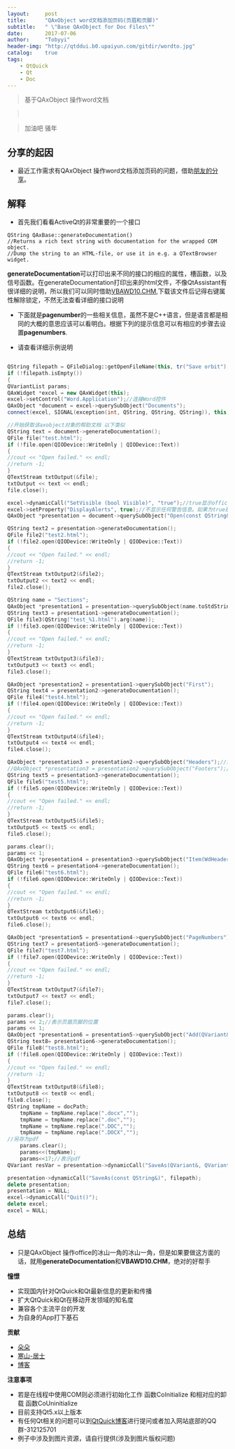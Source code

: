 ```yaml
---
layout:     post
title:      "QAxObject word文档添加页码(页眉和页脚)"
subtitle:   " \"Base QAxObject for Doc Files\""
date:       2017-07-06
author:     "Tobyyi"
header-img: "http://qtddui.b0.upaiyun.com/gitdir/wordto.jpg"
catalog:    true
tags:
    - QtQuick
    - Qt
    - Doc
---
```


>  基于QAxObject 操作word文档

> <br/>

>  加油吧 骚年

## 分享的起因

* 最近工作需求有QAxObject 操作word文档添加页码的问题，借助[朋友的分享](http://blog.csdn.net/u013704776/article/details/74451462)。

## 解释

* 首先我们看看ActiveQt的非常重要的一个接口

```
QString QAxBase::generateDocumentation()
//Returns a rich text string with documentation for the wrapped COM object. 
//Dump the string to an HTML-file, or use it in e.g. a QTextBrowser widget.

```
  **generateDocumentation**可以打印出来不同的接口的相应的属性，槽函数，以及信号函数。在generateDocumentation打印出来的html文件，不像QtAssistant有很详细的说明，所以我们可以同时借助[VBAWD10.CHM](http://download.csdn.net/detail/luming_1979/4078943),下载该文件后记得右键属性解除锁定，不然无法查看详细的接口说明
  
* 下面就是**pagenumber**的一些相关信息，虽然不是C++语言，但是语言都是相同的大概的意思应该可以看明白。根据下列的提示信息可以有相应的步骤去设置**pagenumbers**.

* 请查看详细示例说明

```cpp

QString filepath = QFileDialog::getOpenFileName(this, tr("Save orbit"), ".", tr("Microsoft Office 2007 (*.docx)"));//获取保存路径  
if (!filepath.isEmpty())
{
QVariantList params;
QAxWidget *excel = new QAxWidget(this);
excel->setControl("Word.Application");//连接Word控件  
QAxObject *document = excel->querySubObject("Documents");
connect(excel, SIGNAL(exception(int, QString, QString, QString)), this, SLOT(someSlot(int, QString, QString, QString)));

//开始获取该axobject对象的帮助文档 以下类似
QString text = document->generateDocumentation();
QFile file("test.html");
if (!file.open(QIODevice::WriteOnly | QIODevice::Text))
{
//cout << "Open failed." << endl;
//return -1;
}
QTextStream txtOutput(&file);
txtOutput << text << endl;
file.close();

excel->dynamicCall("SetVisible (bool Visible)", "true");//true显示office窗体，false不显示
excel->setProperty("DisplayAlerts", true);//不显示任何警告信息。如果为true那么在关闭是会出现类似“文件已修改，是否保存”的提示  
QAxObject *presentation = document->querySubObject("Open(const QString&)", filepath);

QString text2 = presentation->generateDocumentation();
QFile file2("test2.html");
if (!file2.open(QIODevice::WriteOnly | QIODevice::Text))
{
//cout << "Open failed." << endl;
//return -1;
}
QTextStream txtOutput2(&file2);
txtOutput2 << text2 << endl;
file2.close();

QString name = "Sections";
QAxObject *presentation1 = presentation->querySubObject(name.toStdString().c_str());
QString text3 = presentation1->generateDocumentation();
QFile file3(QString("test_%1.html").arg(name));
if (!file3.open(QIODevice::WriteOnly | QIODevice::Text))
{
//cout << "Open failed." << endl;
//return -1;
}
QTextStream txtOutput3(&file3);
txtOutput3 << text3 << endl;
file3.close();

QAxObject *presentation2 = presentation1->querySubObject("First");
QString text4 = presentation2->generateDocumentation();
QFile file4("test4.html");
if (!file4.open(QIODevice::WriteOnly | QIODevice::Text))
{
//cout << "Open failed." << endl;
//return -1;
}
QTextStream txtOutput4(&file4);
txtOutput4 << text4 << endl;
file4.close();

QAxObject *presentation3 = presentation2->querySubObject("Headers");//添加页眉
//QAxObject *presentation3 = presentation2->querySubObject("Footers");//添加页脚
QString text5 = presentation3->generateDocumentation();
QFile file5("test5.html");
if (!file5.open(QIODevice::WriteOnly | QIODevice::Text))
{
//cout << "Open failed." << endl;
//return -1;
}
QTextStream txtOutput5(&file5);
txtOutput5 << text5 << endl;
file5.close();

params.clear();
params << 1;
QAxObject *presentation4 = presentation3->querySubObject("Item(WdHeaderFooterIndex)", params);
QString text6 = presentation4->generateDocumentation();
QFile file6("test6.html");
if (!file6.open(QIODevice::WriteOnly | QIODevice::Text))
{
//cout << "Open failed." << endl;
//return -1;
}
QTextStream txtOutput6(&file6);
txtOutput6 << text6 << endl;
file6.close();

QAxObject *presentation5 = presentation4->querySubObject("PageNumbers");
QString text7 = presentation5->generateDocumentation();
QFile file7("test7.html");
if (!file7.open(QIODevice::WriteOnly | QIODevice::Text))
{
//cout << "Open failed." << endl;
//return -1;
}
QTextStream txtOutput7(&file7);
txtOutput7 << text7 << endl;
file7.close();

params.clear();
params << 2;//表示页眉页脚的位置
params << 1;
QAxObject *presentation6 = presentation5->querySubObject("Add(QVariant&, QVariant&)", params);
QString text8= presentation6->generateDocumentation();
QFile file8("test8.html");
if (!file8.open(QIODevice::WriteOnly | QIODevice::Text))
{
//cout << "Open failed." << endl;
//return -1;
}
QTextStream txtOutput8(&file8);
txtOutput8 << text8 << endl;
file8.close();
QString tmpName = docPath;
    tmpName = tmpName.replace(".docx","");
    tmpName = tmpName.replace(".doc","");
    tmpName = tmpName.replace(".DOC","");
    tmpName = tmpName.replace(".DOCX","");
//另存为pdf
    params.clear();
    params<<(tmpName);
    params<<17;//表示pdf
QVariant resVar = presentation->dynamicCall("SaveAs(QVariant&, QVariant&)", params);

presentation->dynamicCall("SaveAs(const QString&)", filepath);
delete presentation;
presentation = NULL;
excel->dynamicCall("Quit()");
delete excel;
excel = NULL;

```

## 总结

* 只是QAxObject  操作office的冰山一角的冰山一角，但是如果要做这方面的话，就用**generateDocumentation**和**VBAWD10.CHM**，绝对的好帮手

**憧憬**

* 实现国内针对QtQuick和Qt最新信息的更新和传播
* 扩大QtQuick和Qt在移动开发领域的知名度
* 兼容各个主流平台的开发
* 为自身的App打下基石


**贡献**

* [朵朵](http://blog.csdn.net/u013704776/article/details/74451462)
* [寒山-居士](https://github.com/toby20130333)
* [博客](http://www.heilqt.com)

**注意事项**

* 若是在线程中使用COM则必须进行初始化工作 函数CoInitialize 和相对应的卸载 函数CoUninitialize
* 目前支持Qt5.x以上版本
* 有任何Qt相关的问题可以到[QtQuick博客](http://www.heilqt.com)进行提问或者加入网站底部的QQ群-312125701
* 例子中涉及到图片资源，请自行提供(涉及到图片版权问题)